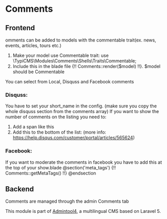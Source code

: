 # Comments

## Frontend
omments can be added to models with the commentable trait(ex. news, events, articles, tours etc.)

1. Make your model use Commentable trait: use \TypiCMS\Modules\Comments\Shells\Traits\Commentable;
2. Include this in the blade file {!! Comments::render($model) !!}. $model should be Commentable

You can select from Local, Disquss and Facebook comments

### Disquss:
You have to set your short_name in the config. (make sure you copy the whole disquss section from the comments array)
If you want to show the number of comments on the listing you need to:
1. Add a span like this <span class="disqus-comment-count" data-disqus-url="URL TO THE SHOW PAGE"></span>
2. Add this to the bottom of the list: <script id="dsq-count-scr" src="//test-fzgboletzf.disqus.com/count.js" async></script>
(more info: https://help.disqus.com/customer/portal/articles/565624)


### Facebook:
If you want to moderate the comments in facebook you have to add this at the top of your show.blade 
@section('meta_tags')
{!! Comments::getMetaTags() !!}
@endsection

## Backend
Comments are managed through the admin Comments tab


This module is part of [Admintool4](https://github.com/webfactorybulgaria/Base), a multilingual CMS based on Laravel 5.
